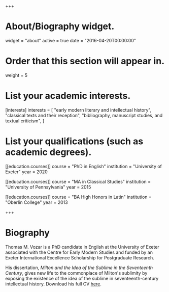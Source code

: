 +++
# About/Biography widget.
widget = "about"
active = true
date = "2016-04-20T00:00:00"

# Order that this section will appear in.
weight = 5

# List your academic interests.
[interests]
  interests = [
    "early modern literary and intellectual history",
    "classical texts and their reception",
    "bibliography, manuscript studies, and textual criticism",
  ]

# List your qualifications (such as academic degrees).
[[education.courses]]
  course = "PhD in English"
  institution = "University of Exeter"
  year = 2020

[[education.courses]]
  course = "MA in Classical Studies"
  institution = "University of Pennsylvania"
  year = 2015

[[education.courses]]
  course = "BA High Honors in Latin"
  institution = "Oberlin College"
  year = 2013
 
+++

# Biography

Thomas M. Vozar is a PhD candidate in English at the University of Exeter associated with the Centre for Early Modern Studies and funded by an Exeter International Excellence Scholarship for Postgraduate Research. 

His dissertation, *Milton and the Idea of the Sublime in the Seventeenth Century*, gives new life to the commonplace of Milton's sublimity by exposing the existence of the idea of the sublime in seventeenth-century intellectual history. Download his full CV [here](pdf/CV.pdf).
